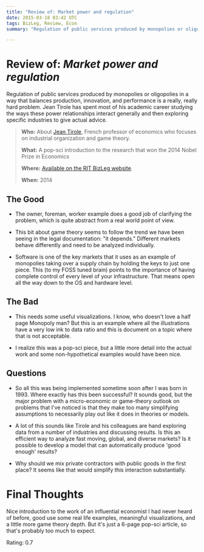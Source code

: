 ```yaml
---
title: "Review of: Market power and regulation"
date: 2015-03-18 03:42 UTC
tags: BizLeg, Review, Econ
summary: "Regulation of public services produced by monopolies or oligopolies in a way that balances production, innovation, and performance is a really, really hard problem. Jean Tirole has spent most of his academic career studying the ways these power relationships interact generally and then exploring specific industries to give actual advice."

---
```


# Review of: *Market power and regulation*

Regulation of public services produced by monopolies or oligopolies in a way that balances production, innovation, and performance is a really, really hard problem. Jean Tirole has spent most of his academic career studying the ways these power relationships interact generally and then exploring specific industries to give actual advice.


> **Who:** About [Jean Tirole](http://en.wikipedia.org/wiki/Jean_Tirole), French professor of economics who focuses on industrial organization and game theory.
>
> **What:** A pop-sci introduction to the research that won the 2014 Nobel Prize in Economics
>
> **Where:** [Available on the RIT BizLeg website](http://bizlegfoss-ritigm.rhcloud.com/static/books/nobel-popular-economicsciences2014.pdf).
>
> **When:** 2014


## The Good

* The owner, foreman, worker example does a good job of clarifying the problem, which is quite abstract from a real world point of view.

* This bit about game theory seems to follow the trend we have been seeing in the legal documentation: "it depends." Different markets behave differently and need to be analyzed individually.

* Software is one of the key markets that it uses as an example of monopolies taking over a supply chain by holding the keys to just one piece. This (to my FOSS tuned brain) points to the importance of having complete control of every level of your infrastructure. That means open all the way down to the OS and hardware level.


## The Bad

* This needs some useful visualizations. I know, who doesn't love a half page Monopoly man? But this is an example where all the illustrations have a very low ink to data ratio and this is document on a topic where that is not acceptable.

* I realize this was a pop-sci piece, but a little more detail into the actual work and some non-hypothetical examples would have been nice.


## Questions

* So all this was being implemented sometime soon after I was born in 1993. Where exactly has this been successful? It sounds good, but the major problem with a micro-economic or game-theory outlook on problems that I've noticed is that they make too many simplifying assumptions to necessarily play out like it does in theories or models.

* A lot of this sounds like Tirole and his colleagues are hand exploring data from a number of industries and discussing results. Is this an efficient way to analyze fast moving, global, and diverse markets? Is it possible to develop a model that can automatically produce 'good enough' results?

* Why should we mix private contractors with public goods in the first place? It seems like that would simplify this interaction substantially.


# Final Thoughts

Nice introduction to the work of an influential economist I had never heard of before, good use some real life examples, meaningful visualizations, and a little more game theory depth. But it's just a 6-page pop-sci article, so that's probably too much to expect.

Rating: 0.7
